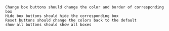 <!--JS-JQUERY Worksheet-->

    Change box buttons should change the color and border of corresponding box
    Hide box buttons should hide the corresponding box
    Reset buttons should change the colors back to the default
    show all buttons should show all boxes